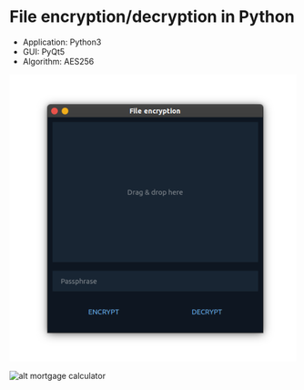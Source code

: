 # File encryption/decryption in Python

* Application: Python3
* GUI: PyQt5
* Algorithm: AES256

![alt mortgage calculator](images/window.png)

![alt mortgage calculator](images/sample.png)